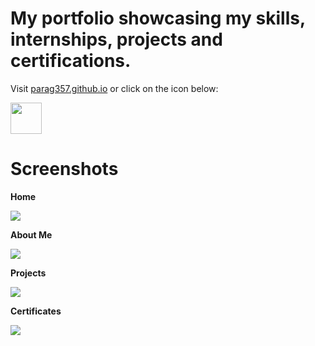 
# My portfolio showcasing my skills, internships, projects and certifications.

Visit [parag357.github.io](http://parag357.github.io/) or click on the icon below:

<a href="http://parag357.me/"><img src="./assets/images/thumbnail.png" width="50" height="50"/></a>

# Screenshots

<b>Home</b>

![](assets/screenshots/home.png)


<b>About Me</b>

![](assets/screenshots/about.png)


<b>Projects</b>

![](assets/screenshots/project.png)


<b>Certificates</b>

![](assets/screenshots/certificate.png)
